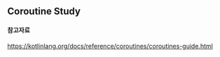 ﻿## Coroutine Study
#### 참고자료
https://kotlinlang.org/docs/reference/coroutines/coroutines-guide.html
